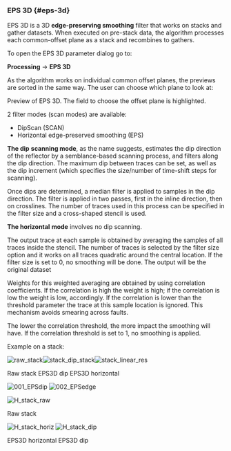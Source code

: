 ### EPS 3D {#eps-3d}

EPS 3D is a 3D **edge-preserving smoothing** filter that works on stacks and gather datasets. When executed on pre-stack data, the algorithm processes each common-offset plane as a stack and recombines to gathers.

To open the EPS 3D parameter dialog go to:

**Processing** → **EPS 3D**

As the algorithm works on individual common offset planes, the previews are sorted in the same way. The user can choose which plane to look at:

Preview of EPS 3D. The field to choose the offset plane is highlighted.

2 filter modes (scan modes) are available:

*   DipScan (SCAN)
*   Horizontal edge-preserved smoothing (EPS)

**The dip** **scanning mode**, as the name suggests, estimates the dip direction of the reflector by a semblance-based scanning process, and filters along the dip direction. The maximum dip between traces can be set, as well as the dip increment (which specifies the size/number of time-shift steps for scanning).

Once dips are determined, a median filter is applied to samples in the dip direction. The filter is applied in two passes, first in the inline direction, then on crosslines. The number of traces used in this process can be specified in the filter size and a cross-shaped stencil is used.

**The horizontal** **mode** involves no dip scanning.

The output trace at each sample is obtained by averaging the samples of all traces inside the stencil. The number of traces is selected by the filter size option and it works on all traces quadratic around the central location. If the filter size is set to 0, no smoothing will be done. The output will be the original dataset

Weights for this weighted averaging are obtained by using correlation coefficients. If the correlation is high the weight is high; if the correlation is low the weight is low, accordingly. If the correlation is lower than the threshold parameter the trace at this sample location is ignored. This mechanism avoids smearing across faults.

The lower the correlation threshold, the more impact the smoothing will have. If the correlation threshold is set to 1, no smoothing is applied.

Example on a stack:

![raw_stack](C:\Temp\Gitbook3\export\assets\rawstack.jpeg)![stack_dip_stack](C:\Temp\Gitbook3\export\assets\stackdip_stack.jpeg)![stack_linear_res](C:\Temp\Gitbook3\export\assets\stacklinear_res.jpeg)

Raw stack EPS3D dip EPS3D horizontal

![001_EPSdip](C:\Temp\Gitbook3\export\assets\001epsdip.png) ![002_EPSedge](C:\Temp\Gitbook3\export\assets\002epsedge.png)

![H_stack_raw](C:\Temp\Gitbook3\export\assets\hstack_raw.jpeg)

Raw stack

![H_stack_horiz](C:\Temp\Gitbook3\export\assets\hstack_horiz.jpeg) ![H_stack_dip](C:\Temp\Gitbook3\export\assets\hstack_dip.jpeg)

EPS3D horizontal EPS3D dip